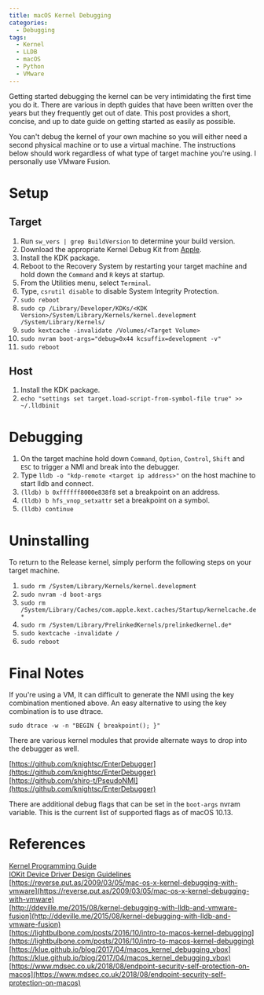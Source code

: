 ```yaml
---
title: macOS Kernel Debugging
categories:
  - Debugging
tags:
  - Kernel
  - LLDB
  - macOS
  - Python
  - VMware
---
```


Getting started debugging the kernel can be very intimidating the first time you do it. There are various in depth guides that have been written over the years but they frequently get out of date. This post provides a short, concise, and up to date guide on getting started as easily as possible.

You can't debug the kernel of your own machine so you will either need a second physical machine or to use a virtual machine. The instructions below should work regardless of what type of target machine you're using. I personally use VMware Fusion.

# Setup

## Target
1. Run `sw_vers | grep BuildVersion` to determine your build version.
2. Download the appropriate Kernel Debug Kit from [Apple](https://developer.apple.com/download/more).
3. Install the KDK package.
4. Reboot to the Recovery System by restarting your target machine and hold down the `Command` and `R` keys at startup.
5. From the Utilities menu, select `Terminal`.
6. Type, `csrutil disable` to disable System Integrity Protection.
7. `sudo reboot`
8. `sudo cp /Library/Developer/KDKs/<KDK Version>/System/Library/Kernels/kernel.development /System/Library/Kernels/`
9. `sudo kextcache -invalidate /Volumes/<Target Volume>`
10. `sudo nvram boot-args="debug=0x44 kcsuffix=development -v"`
11. `sudo reboot`

## Host
1. Install the KDK package.
2. `echo "settings set target.load-script-from-symbol-file true" >> ~/.lldbinit`

# Debugging

1. On the target machine hold down `Command`, `Option`, `Control`, `Shift` and `ESC` to trigger a NMI and break into the debugger.
2. Type `lldb -o "kdp-remote <target ip address>"` on the host machine to start lldb and connect.
3. `(lldb) b 0xffffff8000e838f8` set a breakpoint on an address.
4. `(lldb) b hfs_vnop_setxattr` set a breakpoint on a symbol.
5. `(lldb) continue`

# Uninstalling

To return to the Release kernel, simply perform the following steps on your target machine.

1. `sudo rm /System/Library/Kernels/kernel.development`
2. `sudo nvram -d boot-args`
3. `sudo rm /System/Library/Caches/com.apple.kext.caches/Startup/kernelcache.de*`
4. `sudo rm /System/Library/PrelinkedKernels/prelinkedkernel.de*`
5. `sudo kextcache -invalidate /`
6. `sudo reboot`

# Final Notes

If you're using a VM,   It can difficult to generate the NMI using the key combination mentioned above. An easy alternative to using the key combination is to use dtrace.
```
sudo dtrace -w -n "BEGIN { breakpoint(); }"
```
There are various kernel modules that provide alternate ways to drop into the debugger as well.

[https://github.com/knightsc/EnterDebugger](https://github.com/knightsc/EnterDebugger)  
[https://github.com/shiro-t/PseudoNMI](https://github.com/knightsc/EnterDebugger)  

There are additional debug flags that can be set in the `boot-args` nvram variable. This is the current list of supported flags as of macOS 10.13.

<script src="https://gist.github.com/knightsc/619abdf9ca62602351b3aa2cce1b0704.js"></script>

# References

[Kernel Programming Guide](https://developer.apple.com/library/archive/documentation/Darwin/Conceptual/KernelProgramming)  
[IOKit Device Driver Design Guidelines](https://developer.apple.com/library/archive/documentation/DeviceDrivers/Conceptual/WritingDeviceDriver)  
[https://reverse.put.as/2009/03/05/mac-os-x-kernel-debugging-with-vmware](https://reverse.put.as/2009/03/05/mac-os-x-kernel-debugging-with-vmware)  
[http://ddeville.me/2015/08/kernel-debugging-with-lldb-and-vmware-fusion](http://ddeville.me/2015/08/kernel-debugging-with-lldb-and-vmware-fusion)  
[https://lightbulbone.com/posts/2016/10/intro-to-macos-kernel-debugging](https://lightbulbone.com/posts/2016/10/intro-to-macos-kernel-debugging)  
[https://klue.github.io/blog/2017/04/macos_kernel_debugging_vbox](https://klue.github.io/blog/2017/04/macos_kernel_debugging_vbox)  
[https://www.mdsec.co.uk/2018/08/endpoint-security-self-protection-on-macos](https://www.mdsec.co.uk/2018/08/endpoint-security-self-protection-on-macos)

